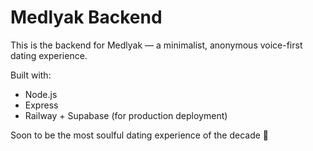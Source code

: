 # Medlyak Backend

This is the backend for Medlyak — a minimalist, anonymous voice-first dating experience.

Built with:
- Node.js
- Express
- Railway + Supabase (for production deployment)

Soon to be the most soulful dating experience of the decade 💛
